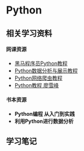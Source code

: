 # Python

## 相关学习资料

#### 网课资源

- [黑马程序员Python教程](https://www.bilibili.com/video/BV1ex411x7Em?from=search&seid=11656546089378600321&spm_id_from=333.337.0.0)
- [Python数据分析与展示教程](https://www.bilibili.com/video/BV1D7411A7qT?spm_id_from=333.999.0.0)
- [Python网络爬虫教程](https://www.bilibili.com/video/BV1P741177gm?spm_id_from=333.999.0.0)
- [Python教程 廖雪峰](https://www.liaoxuefeng.com/wiki/1016959663602400)

#### 书本资源

- **Python编程 从入门到实践**
- **利用Python进行数据分析**



## 学习笔记

